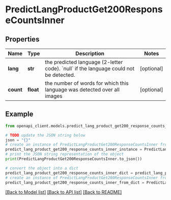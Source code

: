 # PredictLangProductGet200ResponseCountsInner


## Properties

Name | Type | Description | Notes
------------ | ------------- | ------------- | -------------
**lang** | **str** | the predicted language (2-letter code). &#x60;null&#x60; if the language could not be detected. | [optional] 
**count** | **float** | the number of words for which this language was detected over all images | [optional] 

## Example

```python
from openapi_client.models.predict_lang_product_get200_response_counts_inner import PredictLangProductGet200ResponseCountsInner

# TODO update the JSON string below
json = "{}"
# create an instance of PredictLangProductGet200ResponseCountsInner from a JSON string
predict_lang_product_get200_response_counts_inner_instance = PredictLangProductGet200ResponseCountsInner.from_json(json)
# print the JSON string representation of the object
print(PredictLangProductGet200ResponseCountsInner.to_json())

# convert the object into a dict
predict_lang_product_get200_response_counts_inner_dict = predict_lang_product_get200_response_counts_inner_instance.to_dict()
# create an instance of PredictLangProductGet200ResponseCountsInner from a dict
predict_lang_product_get200_response_counts_inner_from_dict = PredictLangProductGet200ResponseCountsInner.from_dict(predict_lang_product_get200_response_counts_inner_dict)
```
[[Back to Model list]](../README.md#documentation-for-models) [[Back to API list]](../README.md#documentation-for-api-endpoints) [[Back to README]](../README.md)


